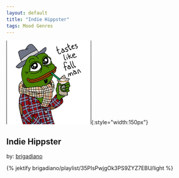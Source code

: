```yaml
---
layout: default
title: "Indie Hippster"
tags: Mood Genres
---
```

![Pepe](/assets/img/indie.png){:style="width:150px"}
## Indie Hippster
by: [brigadiano](https://open.spotify.com/user/brigadiano)



{% jektify brigadiano/playlist/35PIsPwjgOk3PS9ZYZ7EBU/light %}